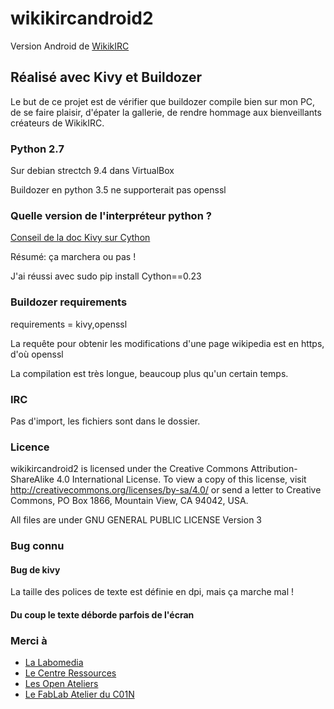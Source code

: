 # wikikircandroid2

Version Android de [WikikIRC](https://wiki.labomedia.org/index.php/WikikIRC)

## Réalisé avec Kivy et Buildozer

Le but de ce projet est de vérifier que buildozer compile bien sur mon PC,
 de se faire plaisir, d'épater la gallerie, de rendre hommage aux bienveillants créateurs de WikikIRC.

### Python 2.7
Sur debian strectch 9.4 dans VirtualBox

Buildozer en python 3.5 ne supporterait pas openssl

### Quelle version de l'interpréteur python ?

[Conseil de la doc Kivy sur Cython](https://kivy.org/docs/installation/installation-linux.html#cython)

Résumé: ça marchera ou pas !

J'ai réussi avec
 sudo pip install Cython==0.23

### Buildozer requirements
requirements = kivy,openssl

La requête pour obtenir les modifications d'une page wikipedia est en https, d'où openssl

La compilation est très longue, beaucoup plus qu'un certain temps.

### IRC
Pas d'import, les fichiers sont dans le dossier.

### Licence

wikikircandroid2 is licensed under the Creative Commons Attribution-ShareAlike 4.0 International License. To view a copy of this license, visit http://creativecommons.org/licenses/by-sa/4.0/ or send a letter to Creative Commons, PO Box 1866, Mountain View, CA 94042, USA.

All files are under GNU GENERAL PUBLIC LICENSE Version 3

### Bug connu
#### Bug de kivy
La taille des polices de texte est définie en dpi, mais ça marche mal !

#### Du coup le texte déborde parfois de l'écran

### Merci à
* [La Labomedia](https://labomedia.org/)
* [Le Centre Ressources](https://wiki.labomedia.org/index.php/Accueil)
* [Les Open Ateliers](https://openatelier.labomedia.org/)
* [Le FabLab Atelier du C01N](https://atelierduc01n.labomedia.org/)
